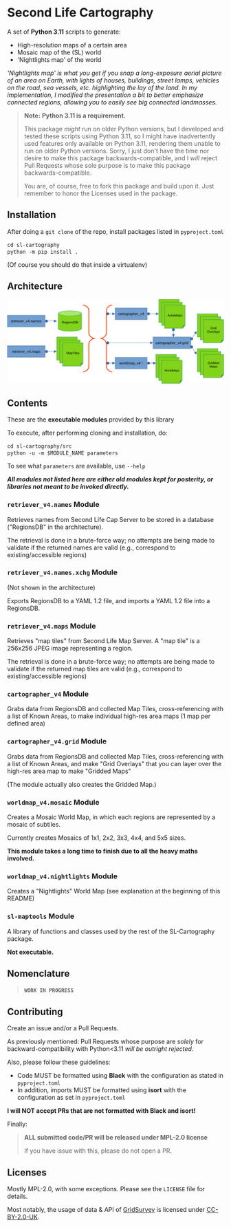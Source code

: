 # Second Life Cartography

A set of **Python 3.11** scripts to generate:
  * High-resolution maps of a certain area
  * Mosaic map of the (SL) world
  * 'Nightlights map' of the world

_'Nightlights map' is what you get if you snap a long-exposure aerial picture of an area
on Earth, with lights of houses, buildings, street lamps, vehicles on the road, sea vessels, etc.
highlighting the lay of the land. In my implementation, I modified the presentation a bit to
better emphasize connected regions, allowing you to easily see big connected landmasses._

> **Note:** **Python 3.11 is a requirement.**
> 
> This package _might_ run on older Python versions, but
> I developed and tested these scripts using Python 3.11, so I might have inadvertently
> used features only available on Python 3.11, rendering them unable to run on older Python
> versions. Sorry, I just don't have the time nor desire to make this package
> backwards-compatible, and I _will_ reject Pull Requests whose sole purpose is to make
> this package backwards-compatible.
> 
> You are, of course, free to fork this package and build upon it. Just remember to honor the
> Licenses used in the package.


## Installation

After doing a `git clone` of the repo, install packages listed in `pyproject.toml`

```shell
cd sl-cartography
python -m pip install . 
```

(Of course you should do that inside a virtualenv)


## Architecture

![sl-cartography architecture, showing the relations between the various modules and the files generated](./Architecture.svg)

## Contents

These are the **executable modules** provided by this library

To execute, after performing cloning and installation, do:

```shell
cd sl-cartography/src
python -u -m $MODULE_NAME parameters
```

To see what `parameters` are available, use `--help`

***All modules not listed here are either old modules kept for posterity, or libraries not meant to be invoked directly.***


### `retriever_v4.names` Module

Retrieves names from Second Life Cap Server to be stored in a database ("RegionsDB" in the architecture).

The retrieval is done in a brute-force way; no attempts are being made to validate if the returned names are valid (e.g., correspond to existing/accessible regions)


### `retriever_v4.names.xchg` Module

(Not shown in the architecture)

Exports RegionsDB to a YAML 1.2 file, and imports a YAML 1.2 file into a RegionsDB.


### `retriever_v4.maps` Module

Retrieves "map tiles" from Second Life Map Server. A "map tile" is a 256x256 JPEG image representing a region.

The retrieval is done in a brute-force way; no attempts are being made to validate if the returned map tiles are valid (e.g., correspond to existing/accessible regions)


### `cartographer_v4` Module

Grabs data from RegionsDB and collected Map Tiles, cross-referencing with a list of Known Areas, to make individual high-res area maps (1 map per defined area)


### `cartographer_v4.grid` Module

Grabs data from RegionsDB and collected Map Tiles, cross-referencing with a list of Known Areas, and make "Grid Overlays" that you can layer over the high-res area map to make "Gridded Maps"

(The module actually also creates the Gridded Map.)


### `worldmap_v4.mosaic` Module

Creates a Mosaic World Map, in which each regions are represented by a mosaic of subtiles.

Currently creates Mosaics of 1x1, 2x2, 3x3, 4x4, and 5x5 sizes.

**This module takes a long time to finish due to all the heavy maths involved.**


### `worldmap_v4.nightlights` Module

Creates a "Nightlights" World Map (see explanation at the beginning of this README)


### `sl-maptools` Module

A library of functions and classes used by the rest of the SL-Cartography package.

**Not executable.**


## Nomenclature

> **`WORK IN PROGRESS`**


## Contributing

Create an issue and/or a Pull Requests.

As previously mentioned: Pull Requests whose purpose are _solely_ for
backward-compatibility with Python<3.11 _will be outright rejected_.

Also, please follow these guidelines:

* Code MUST be formatted using **Black** with the configuration as stated in `pyproject.toml`
* In addition, imports MUST be formatted using **isort** with the configuration as set in `pyproject.toml`

**I will NOT accept PRs that are not formatted with Black and isort!**

Finally:

> **ALL submitted code/PR will be released under MPL-2.0 license**
> 
> If you have issue with this, please do not open a PR.


## Licenses

Mostly MPL-2.0, with some exceptions. Please see the `LICENSE` file for details.

Most notably, the usage of data & API of [GridSurvey](http://www.gridsurvey.com)
is licensed under [CC-BY-2.0-UK](https://creativecommons.org/licenses/by/2.0/uk/).
